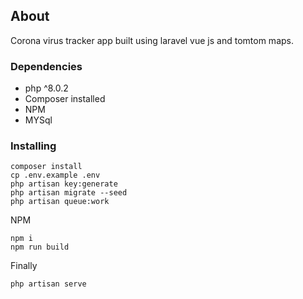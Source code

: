 ## About 

Corona virus tracker app built using laravel vue js and tomtom maps.

### Dependencies

* php ^8.0.2
* Composer installed
* NPM
* MYSql

### Installing

```
composer install
cp .env.example .env
php artisan key:generate
php artisan migrate --seed
php artisan queue:work
```
NPM
```
npm i 
npm run build
```
Finally
```
php artisan serve 
```
